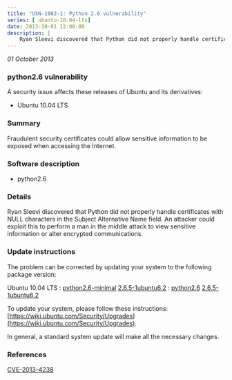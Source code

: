 ```yaml
---
title: "USN-1982-1: Python 2.6 vulnerability"
series: [ ubuntu-10.04-lts]
date: 2013-10-01 12:00:00
description: |
    Ryan Sleevi discovered that Python did not properly handle certificates with NULL characters in the Subject Alternative Name field. An attacker could exploit this to perform a man in the middle attack to view sensitive information or alter encrypted communications. 
--- 
```

 
 

*01 October 2013*

### python2.6 vulnerability

A security issue affects these releases of Ubuntu and its derivatives:

* Ubuntu 10.04 LTS

### Summary

Fraudulent security certificates could allow sensitive information to be exposed when accessing the Internet.

### Software description

* python2.6 

### Details

Ryan Sleevi discovered that Python did not properly handle certificates with NULL characters in the Subject Alternative Name field. An attacker could exploit this to perform a man in the middle attack to view sensitive information or alter encrypted communications. 

### Update instructions

The problem can be corrected by updating your system to the following package version:

Ubuntu 10.04 LTS
 : [python2.6-minimal](https://launchpad.net/ubuntu/+source/python2.6) <span> [2.6.5-1ubuntu6.2](https://launchpad.net/ubuntu/+source/python2.6/2.6.5-1ubuntu6.2) </span> 
 : [python2.6](https://launchpad.net/ubuntu/+source/python2.6) <span> [2.6.5-1ubuntu6.2](https://launchpad.net/ubuntu/+source/python2.6/2.6.5-1ubuntu6.2) </span> 

To update your system, please follow these instructions: [https://wiki.ubuntu.com/Security/Upgrades](https://wiki.ubuntu.com/Security/Upgrades).

In general, a standard system update will make all the necessary changes. 

### References

 
 [CVE-2013-4238](http://people.ubuntu.com/~ubuntu-security/cve/CVE-2013-4238)
 

